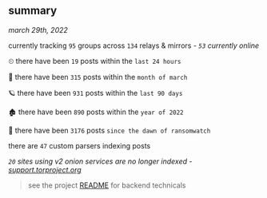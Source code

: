 
## summary
_march 29th, 2022_

currently tracking `95` groups across `134` relays & mirrors - _`53` currently online_

⏲ there have been `19` posts within the `last 24 hours`

🦈 there have been `315` posts within the `month of march`

🪐 there have been `931` posts within the `last 90 days`

🏚 there have been `890` posts within the `year of 2022`

🦕 there have been `3176` posts `since the dawn of ransomwatch`

there are `47` custom parsers indexing posts

_`20` sites using v2 onion services are no longer indexed - [support.torproject.org](https://support.torproject.org/onionservices/v2-deprecation/)_

> see the project [README](https://github.com/thetanz/ransomwatch#ransomwatch--) for backend technicals
